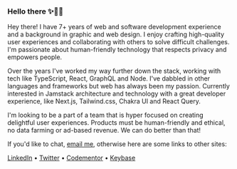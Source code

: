 ### Hello there ✨🧙‍♂️

Hey there! I have 7+ years of web and software development experience and a background in graphic and web design. I enjoy crafting high-quality user experiences and collaborating with others to solve difficult challenges. I'm passionate about human-friendly technology that respects privacy and empowers people. 

Over the years I've worked my way further down the stack, working with tech like TypeScript, React, GraphQL and Node. I've dabbled in other languages and frameworks but web has always been my passion. Currently interested in Jamstack architecture and technology with a great developer experience, like Next.js, Tailwind.css, Chakra UI and React Query.

I'm looking to be a part of a team that is hyper focused on creating delightful user experiences. Products must be human-friendly and ethical, no data farming or ad-based revenue. We can do better than that!

If you'd like to chat, [email me](mailto:sethmcleod@pm.me), otherwise here are some links to other sites:

[LinkedIn](https://www.linkedin.com/in/sethmcleod/) • [Twitter](https://twitter.com/sethcodes) • [Codementor](https://www.codementor.io/@seth) • [Keybase](https://keybase.io/sth)
